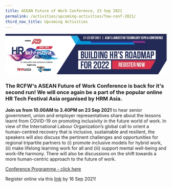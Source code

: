 ```yaml
---
title: ASEAN Future of Work Conference, 23 Sep 2021
permalink: /activities/upcoming-activities/fow-conf-2021/
third_nav_title: Upcoming Activities
---
```

![Alt text for image on Isomer site](/images/HR%20Tech%20Festival%20Asia%202021.png)

### The RCFW's ASEAN Future of Work Conference is back for it's second run! We will once again be a part of the popular online HR Tech Festival Asia organised by HRM Asia. 

**Join us from 10.00AM to 3.40PM on 23 Sep 2021** to hear senior government, union and employer representatives share about the lessons learnt from COVID-19 on promoting inclusivity in the future world of work. In view of the International Labour Organization’s global call to orient a human-centred recovery that is inclusive, sustainable and resilient, the speakers will also discuss the pertinent challenges and opportunities for regional tripartite partners to (i) promote inclusive models for hybrid work, (ii) make lifelong learning work for all and (iii) support mental well-being and work-life harmony. There will also be discussions on the shift towards a more human-centric approach to the future of work. 

[Conference Programme - click here](/files/ASEAN%20Future%20of%20Work%20Conference%202021%20Provisional%20Programme.pdf)

Register online via this [link](https://hubs.li/H0VHdVF0 ) by 16 Sep 2021! 